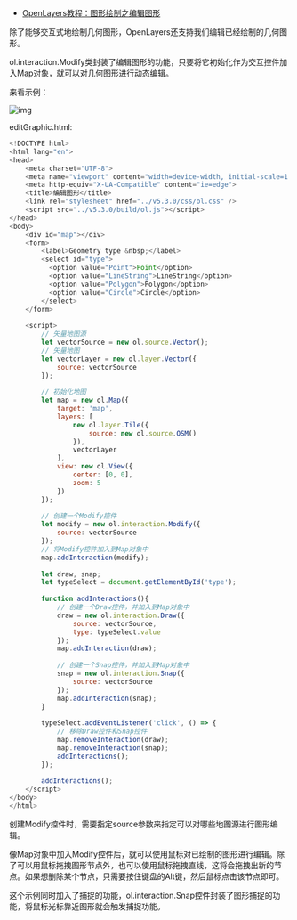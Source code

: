 - [OpenLayers教程：图形绘制之编辑图形](https://blog.csdn.net/qq_35732147/article/details/97938480)



除了能够交互式地绘制几何图形，OpenLayers还支持我们编辑已经绘制的几何图形。

ol.interaction.Modify类封装了编辑图形的功能，只要将它初始化作为交互控件加入Map对象，就可以对几何图形进行动态编辑。

来看示例：

![img](https://img-blog.csdnimg.cn/20190731173535414.png?x-oss-process=image/watermark,type_ZmFuZ3poZW5naGVpdGk,shadow_10,text_aHR0cHM6Ly9ibG9nLmNzZG4ubmV0L3FxXzM1NzMyMTQ3,size_16,color_FFFFFF,t_70)

editGraphic.html:

```js
<!DOCTYPE html>
<html lang="en">
<head>
    <meta charset="UTF-8">
    <meta name="viewport" content="width=device-width, initial-scale=1.0">
    <meta http-equiv="X-UA-Compatible" content="ie=edge">
    <title>编辑图形</title>
    <link rel="stylesheet" href="../v5.3.0/css/ol.css" />
    <script src="../v5.3.0/build/ol.js"></script>
</head>
<body>
    <div id="map"></div>
    <form>
        <label>Geometry type &nbsp;</label>
        <select id="type">
          <option value="Point">Point</option>
          <option value="LineString">LineString</option>
          <option value="Polygon">Polygon</option>
          <option value="Circle">Circle</option>
        </select>
    </form>
 
    <script>
        // 矢量地图源
        let vectorSource = new ol.source.Vector();
        // 矢量地图
        let vectorLayer = new ol.layer.Vector({
            source: vectorSource
        });
 
        // 初始化地图
        let map = new ol.Map({
            target: 'map',
            layers: [
                new ol.layer.Tile({
                    source: new ol.source.OSM()
                }),
                vectorLayer
            ],
            view: new ol.View({
                center: [0, 0],
                zoom: 5
            })
        });
 
        // 创建一个Modify控件
        let modify = new ol.interaction.Modify({
            source: vectorSource
        });
        // 将Modify控件加入到Map对象中
        map.addInteraction(modify);
 
        let draw, snap;
        let typeSelect = document.getElementById('type');
 
        function addInteractions(){
            // 创建一个Draw控件，并加入到Map对象中
            draw = new ol.interaction.Draw({
                source: vectorSource,
                type: typeSelect.value
            });
            map.addInteraction(draw);
 
            // 创建一个Snap控件，并加入到Map对象中
            snap = new ol.interaction.Snap({
                source: vectorSource
            });
            map.addInteraction(snap);
        }
 
        typeSelect.addEventListener('click', () => {
            // 移除Draw控件和Snap控件
            map.removeInteraction(draw);
            map.removeInteraction(snap);
            addInteractions();
        });
 
        addInteractions();
    </script>
</body>
</html>
```
创建Modify控件时，需要指定source参数来指定可以对哪些地图源进行图形编辑。

像Map对象中加入Modify控件后，就可以使用鼠标对已绘制的图形进行编辑。除了可以用鼠标拖拽图形节点外，也可以使用鼠标拖拽直线，这将会拖拽出新的节点。如果想删除某个节点，只需要按住键盘的Alt键，然后鼠标点击该节点即可。

这个示例同时加入了捕捉的功能，ol.interaction.Snap控件封装了图形捕捉的功能，将鼠标光标靠近图形就会触发捕捉功能。